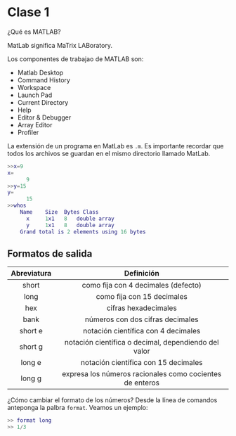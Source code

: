 # Clase 1 #

¿Qué es MATLAB?

MatLab significa MaTrix LABoratory.

Los componentes de trabajao de MATLAB son:
- Matlab Desktop
- Command History
- Workspace
- Launch Pad
- Current Directory
- Help
- Editor & Debugger
- Array Editor
- Profiler

La extensión de un programa en MatLab es `.m`. Es importante recordar que todos los archivos se guardan en el mismo directorio llamado MatLab.

```Matlab
>>x=9
x=
      9
>>y=15
y=
      15
>>whos
    Name    Size  Bytes Class
      x     1x1   8   double array
      y     1x1   8   double array
    Grand total is 2 elements using 16 bytes
```

## Formatos de salida ##

|	Abreviatura	|	Definición									       	             |
|	:---:				|	:---:											      		             |
|	short				|	como fija con 4 decimales (defecto)              |
|	long				|	como fija con 15 decimales   				             |
|	hex					|	cifras hexadecimales								             |
| bank				|	números con dos cifras decimales	             	|
|short e			|	notación científica con 4 decimales              |
|short g      | notación científica o decimal, dependiendo del valor|
|long e				|	notación científica con 15 decimales|
|long g|expresa los números racionales como cocientes de enteros|

¿Cómo cambiar el formato de los números?
Desde la línea de comandos anteponga la palbra `format`. Veamos un ejemplo:
```Matlab
>> format long
>> 1/3
```
